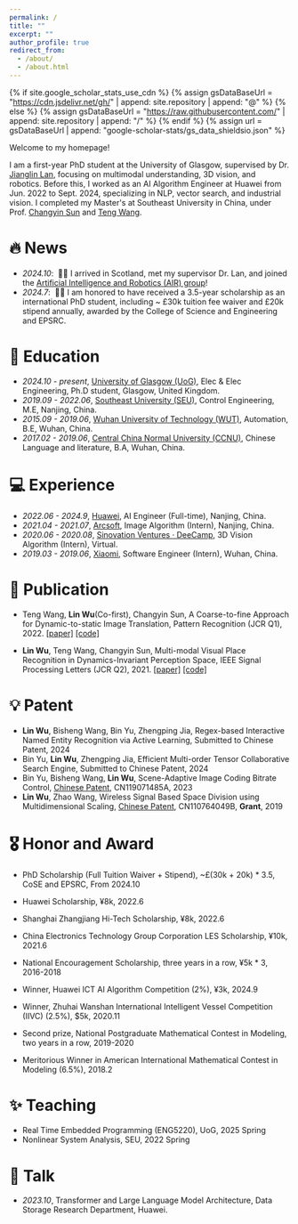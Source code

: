 ```yaml
---
permalink: /
title: ""
excerpt: ""
author_profile: true
redirect_from: 
  - /about/
  - /about.html
---
```


{% if site.google_scholar_stats_use_cdn %}
{% assign gsDataBaseUrl = "https://cdn.jsdelivr.net/gh/" | append: site.repository | append: "@" %}
{% else %}
{% assign gsDataBaseUrl = "https://raw.githubusercontent.com/" | append: site.repository | append: "/" %}
{% endif %}
{% assign url = gsDataBaseUrl | append: "google-scholar-stats/gs_data_shieldsio.json" %}

<span class='anchor' id='about-me'></span>

Welcome to my homepage!

I am a first-year PhD student at the University of Glasgow, supervised by Dr. [Jianglin Lan](https://scholar.google.co.uk/citations?user=Z7kvat4AAAAJ&hl=en), focusing on multimodal understanding, 3D vision, and robotics. Before this, I worked as an AI Algorithm Engineer at Huawei from Jun. 2022 to Sept. 2024, specializing in NLP, vector search, and industrial vision. I completed my Master's at Southeast University in China, under Prof. [Changyin Sun](https://www.researchgate.net/profile/Changyin-Sun) and [Teng Wang](https://scholar.google.co.uk/citations?hl=zh-CN&user=hpF7i8sAAAAJ).


# 🔥 News
- *2024.10*: &nbsp;🎉🎉 I arrived in Scotland, met my supervisor Dr. Lan, and joined the [Artificial Intelligence and Robotics (AIR) group](https://air-lan.github.io/AIR-Lab/)!
- *2024.7*: &nbsp;🎉🎉 I am honored to have received a 3.5-year scholarship as an international PhD student, including ~ £30k tuition fee waiver and £20k stipend annually, awarded by the College of Science and Engineering and EPSRC.

# 📖 Education
- *2024.10 - present*, [University of Glasgow (UoG)](https://www.gla.ac.uk/explore/awardsandrankings/), Elec & Elec Engineering, Ph.D student, Glasgow, United Kingdom.
- *2019.09 - 2022.06*, [Southeast University (SEU)](https://www.seu.edu.cn/english/22456/list.htm), Control Engineering, M.E, Nanjing, China.
- *2015.09 - 2019.06*, [Wuhan University of Technology (WUT)](http://english.whut.edu.cn/abo/), Automation, B.E, Wuhan, China.
- *2017.02 - 2019.06*, [Central China Normal University (CCNU)](http://english.ccnu.edu.cn/About/About_CCNU.htm), Chinese Language and literature, B.A, Wuhan, China.

# 💻 Experience
- *2022.06 - 2024.9*, [Huawei](https://www.huawei.com/en/corporate-information), AI Engineer (Full-time), Nanjing, China.
- *2021.04 - 2021.07*, [Arcsoft](https://www.arcsoft.com/corporate/about.html), Image Algorithm (Intern), Nanjing, China.
- *2020.06 - 2020.08*, [Sinovation Ventures · DeeCamp](https://www.sinovationventures.com/ai), 3D Vision Algorithm (Intern), Virtual.
- *2019.03 - 2019.06*, [Xiaomi](https://www.mi.com/uk/about/), Software Engineer (Intern), Wuhan, China.

# 📝 Publication

<!-- <div class='paper-box'><div class='paper-box-image'><div><div class="badge">CVPR 2016</div><img src='images/500x300.png' alt="sym" width="100%"></div></div>
<div class='paper-box-text' markdown="1">

[Deep Residual Learning for Image Recognition](https://openaccess.thecvf.com/content_cvpr_2016/papers/He_Deep_Residual_Learning_CVPR_2016_paper.pdf)

**Kaiming He**, Xiangyu Zhang, Shaoqing Ren, Jian Sun

[**Project**](https://scholar.google.com/citations?view_op=view_citation&hl=zh-CN&user=DhtAFkwAAAAJ&citation_for_view=DhtAFkwAAAAJ:ALROH1vI_8AC) <strong><span class='show_paper_citations' data='DhtAFkwAAAAJ:ALROH1vI_8AC'></span></strong>
- Lorem ipsum dolor sit amet, consectetur adipiscing elit. Vivamus ornare aliquet ipsum, ac tempus justo dapibus sit amet. 
</div>
</div> -->

- Teng Wang, **Lin Wu**(Co-first), Changyin Sun, A Coarse-to-fine Approach for Dynamic-to-static Image Translation, Pattern Recognition (JCR Q1), 2022. [[paper]](https://doi.org/10.1016/j.patcog.2021.108373) [[code]](https://github.com/fiftywu/Coarse2Fine-DSIT)

- **Lin Wu**, Teng Wang, Changyin Sun, Multi-modal Visual Place Recognition in Dynamics-Invariant Perception Space, IEEE Signal Processing Letters (JCR Q2), 2021. [[paper]](https://doi.org/10.1109/lsp.2021.3123907) [[code]](https://github.com/fiftywu/Multimodal-VPR)

# 💡 Patent

- **Lin Wu**, Bisheng Wang, Bin Yu, Zhengping Jia, Regex-based Interactive Named Entity Recognition via Active Learning, Submitted to Chinese Patent, 2024
- Bin Yu, **Lin Wu**, Zhengping Jia, Efficient Multi-order Tensor Collaborative Search Engine, Submitted to Chinese Patent, 2024
- Bin Yu, Bisheng Wang, **Lin Wu**, Scene-Adaptive Image Coding Bitrate Control, [Chinese Patent](https://patents.google.com/patent/CN119071485A/en?oq=CN119071485A), CN119071485A, 2023
- **Lin Wu**, Zhao Wang, Wireless Signal Based Space Division using Multidimensional Scaling, [Chinese Patent](https://patents.google.com/patent/CN110764049B/zh), CN110764049B, **Grant**, 2019


# 🎖️ Honor and Award
- PhD Scholarship (Full Tuition Waiver + Stipend), ~£(30k + 20k) * 3.5, CoSE and EPSRC, From 2024.10
- Huawei Scholarship, ¥8k, 2022.6
- Shanghai Zhangjiang Hi-Tech Scholarship, ¥8k, 2022.6
- China Electronics Technology Group Corporation LES Scholarship, ¥10k, 2021.6
- National Encouragement Scholarship, three years in a row, ¥5k * 3, 2016-2018

- Winner, Huawei ICT AI Algorithm Competition (2%), ¥3k, 2024.9
- Winner, Zhuhai Wanshan International Intelligent Vessel Competition (IIVC) (2.5%), $5k, 2020.11
- Second prize, National Postgraduate Mathematical Contest in Modeling, two years in a row, 2019-2020
- Meritorious Winner in American International Mathematical Contest in Modeling (6.5%), 2018.2

<!-- <details> 
<summary>Scholarship</summary>
<pre>
- Huawei Scholarship, 2022.6
- Shanghai Zhangjiang Hi-Tech Scholarship, 2022.6
- China Electronics Technology Group Corporation LES Scholarship, 2021.6
- National Encouragement Scholarship, three years in a row, 2016-2018
</pre>
</details>


<details> 
<summary>Honors</summary>
<pre>
- Outstanding Graduate of SEU, 2022.6
- Outstanding Student Cadre of SEU, 2021.9
- Outstanding Graduate of WUT, 2019.6
- May Fourth Youth Medal of WUT, 2018.5
</pre>
</details>


<details> 
<summary>Competitions</summary>
<pre>
- Winner, Zhuhai Wanshan International Intelligent Vessel Competition (IIVC), 2020.11
- Second prize, National Postgraduate Mathematical Contest in Modeling (MCM), two years in a row, 2019-2020
- Meritorious Winner, American International MCM, 2018.2
- Second Prize, National Graduate Student MCM, 2017.12
</pre>
</details> -->

# ✨ Teaching
- Real Time Embedded Programming (ENG5220), UoG, 2025 Spring
- Nonlinear System Analysis, SEU, 2022 Spring
 

# 💬 Talk
- *2023.10*, Transformer and Large Language Model Architecture, Data Storage Research Department, Huawei.
